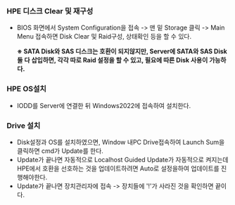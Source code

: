 ### HPE 디스크 Clear 및 재구성
- BIOS 화면에서 System Configuration을 접속 -> 맨 밑 Storage 클릭 -> Main Menu 접속하면 Disk Clear 및 Raid구성, 상태확인 등을 할 수 있다.

  **※ SATA Disk와 SAS 디스크는 호환이 되지않지만, Server에 SATA와 SAS Disk 둘 다 삽입하면, 각각 따로 Raid 설정을 할 수 있고, 필요에 따른 Disk 사용이 가능하다.**

### HPE OS설치
- IODD를 Server에 연결한 뒤 Windows2022에 접속하여 설치한다.

### Drive 설치 
- Disk설정과 OS를 설치하였으면, Window 내PC Drive접속하여 Launch Sum을 클릭하면 cmd가 Update를 한다.
- Update가 끝나면 자동적으로 Localhost Guided Update가 자동적으로 켜지는데 HPE에서 호환을 선호하는 것을 업데이트하려면 Auto로 설정을하여 업데이트를 진행해야한다.
- Update가 끝나면 장치관리자에 접속 -> 장치들에 '!'가 사라진 것을 확인하면 끝이다. 
